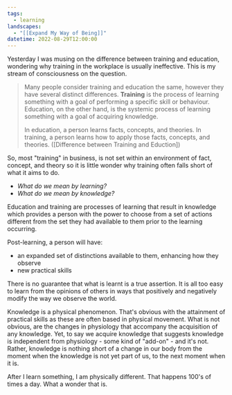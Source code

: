 ```yaml
---
tags:
  - learning
landscapes:
  - "[[Expand My Way of Being]]"
datetime: 2022-08-29T12:00:00
---
```

Yesterday I was musing on the difference between training and education, wondering why training in the workplace is usually ineffective. This is my stream of consciousness on the question.

> Many people consider training and education the same, however they have several distinct differences. **Training** is the process of learning something with a goal of performing a specific skill or behaviour. Education, on the other hand, is the systemic process of learning something with a goal of acquiring knowledge.
> 
> In education, a person learns facts, concepts, and theories. In training, a person learns how to apply those facts, concepts, and theories. ([Difference between Training and Eduction])

So, most "training" in business, is not set within an environment of fact, concept, and theory so it is little wonder why training often falls short of what it aims to do.

- _What do we mean by learning?_
- _What do we mean by knowledge?_

Education and training are processes of learning that result in knowledge which provides a person with the power to choose from a set of actions different from the set they had available to them prior to the learning occurring.

Post-learning, a person will have:

- an expanded set of distinctions available to them, enhancing how they observe
- new practical skills

There is no guarantee that what is learnt is a true assertion. It is all too easy to learn from the opinions of others in ways that positively and negatively modify the way we observe the world.

Knowledge is a physical phenomenon. That's obvious with the attainment of practical skills as these are often based in physical movement. What is not obvious, are the changes in physiology that accompany the acquisition of any knowledge. Yet, to say we acquire knowledge that suggests knowledge is independent from physiology - some kind of "add-on" - and it's not. Rather, knowledge is nothing short of a change in our body from the moment when the knowledge is not yet part of us, to the next moment when it is.

After I learn something, I am physically different. That happens 100's of times a day. What a wonder that is.
